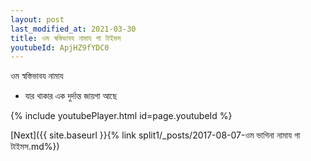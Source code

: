 ```yaml
---
layout: post
last_modified_at: 2021-03-30
title: ওম স্বস্তিভাবয নামায গা টাইমস
youtubeId: ApjHZ9fYDC0
---
```

 
 
 ওম স্বস্তিভাবয নামায  
 
 -  যার থাকার এক দুর্দান্ত জায়গা আছে 
 
  
 
  
 
 
 
 
 
 


{% include youtubePlayer.html id=page.youtubeId %}
 
[Next]({{ site.baseurl }}{% link  split1/_posts/2017-08-07-ওম ভাগিনা নামায গা টাইমস.md%})
 
